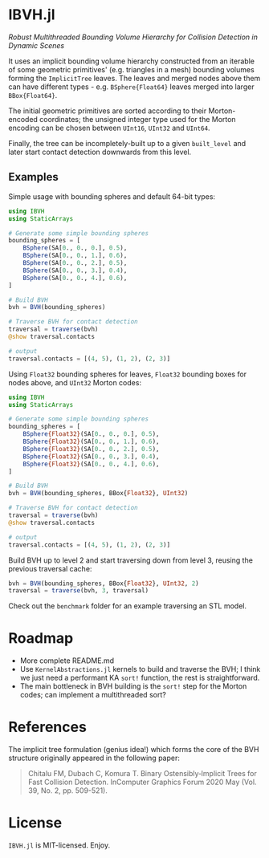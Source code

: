 # IBVH.jl
*Robust Multithreaded Bounding Volume Hierarchy for Collision Detection in Dynamic Scenes*

It uses an implicit bounding volume hierarchy constructed from an iterable of some geometric
primitives' (e.g. triangles in a mesh) bounding volumes forming the `ImplicitTree` leaves. The leaves
and merged nodes above them can have different types - e.g. `BSphere{Float64}` leaves merged into
larger `BBox{Float64}`.

The initial geometric primitives are sorted according to their Morton-encoded coordinates; the
unsigned integer type used for the Morton encoding can be chosen between `UInt16`, `UInt32` and `UInt64`.

Finally, the tree can be incompletely-built up to a given `built_level` and later start contact
detection downwards from this level.


## Examples

Simple usage with bounding spheres and default 64-bit types:

```julia
using IBVH
using StaticArrays

# Generate some simple bounding spheres
bounding_spheres = [
    BSphere(SA[0., 0., 0.], 0.5),
    BSphere(SA[0., 0., 1.], 0.6),
    BSphere(SA[0., 0., 2.], 0.5),
    BSphere(SA[0., 0., 3.], 0.4),
    BSphere(SA[0., 0., 4.], 0.6),
]

# Build BVH
bvh = BVH(bounding_spheres)

# Traverse BVH for contact detection
traversal = traverse(bvh)
@show traversal.contacts

# output
traversal.contacts = [(4, 5), (1, 2), (2, 3)]
```

Using `Float32` bounding spheres for leaves, `Float32` bounding boxes for nodes above, and `UInt32`
Morton codes:

```julia
using IBVH
using StaticArrays

# Generate some simple bounding spheres
bounding_spheres = [
    BSphere{Float32}(SA[0., 0., 0.], 0.5),
    BSphere{Float32}(SA[0., 0., 1.], 0.6),
    BSphere{Float32}(SA[0., 0., 2.], 0.5),
    BSphere{Float32}(SA[0., 0., 3.], 0.4),
    BSphere{Float32}(SA[0., 0., 4.], 0.6),
]

# Build BVH
bvh = BVH(bounding_spheres, BBox{Float32}, UInt32)

# Traverse BVH for contact detection
traversal = traverse(bvh)
@show traversal.contacts

# output
traversal.contacts = [(4, 5), (1, 2), (2, 3)]
```

Build BVH up to level 2 and start traversing down from level 3, reusing the previous traversal
cache:

```julia
bvh = BVH(bounding_spheres, BBox{Float32}, UInt32, 2)
traversal = traverse(bvh, 3, traversal)
```

Check out the `benchmark` folder for an example traversing an STL model.


# Roadmap

- More complete README.md
- Use `KernelAbstractions.jl` kernels to build and traverse the BVH; I think we just need a performant KA `sort!` function, the rest is straightforward.
- The main bottleneck in BVH building is the `sort!` step for the Morton codes; can implement a multithreaded sort?


# References

The implicit tree formulation (genius idea!) which forms the core of the BVH structure originally appeared in the following paper:

> Chitalu FM, Dubach C, Komura T. Binary Ostensibly‐Implicit Trees for Fast Collision Detection. InComputer Graphics Forum 2020 May (Vol. 39, No. 2, pp. 509-521).


# License
`IBVH.jl` is MIT-licensed. Enjoy.